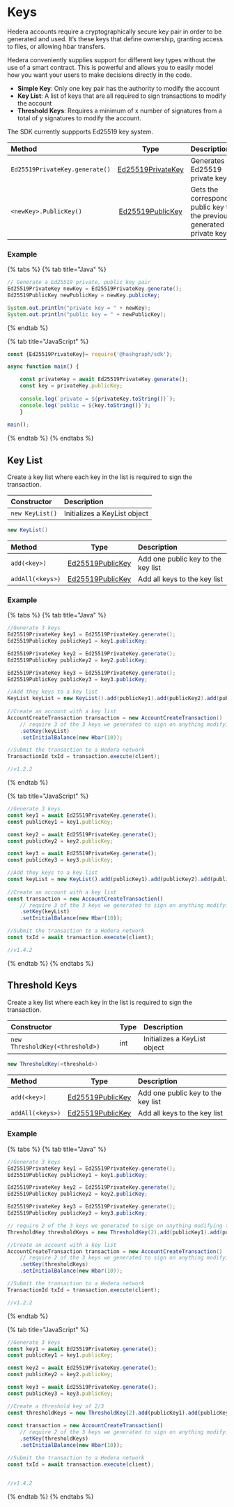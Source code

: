 # Keys

Hedera accounts require a cryptographically secure key pair in order to be generated and used. It’s these keys that define ownership, granting access to files, or allowing hbar transfers. 

Hedera conveniently supplies support for different key types without the use of a smart contract. This is powerful and allows you to easily model how you want your users to make decisions directly in the code. 

* **Simple Key**: Only one key pair has the authority to modify the account 
* **Key List**: A list of keys that are all required to sign transactions to modify the account
* **Threshold Keys**: Requires a minimum of x number of signatures from a total of y signatures to modify the account.



The SDK currently suppports Ed25519 key system. 

| **Method** | Type | Description |
| :--- | :---: | :--- |
| `Ed25519PrivateKey.generate()` | [Ed25519PrivateKey](https://github.com/hashgraph/hedera-sdk-java/blob/master/src/main/java/com/hedera/hashgraph/sdk/crypto/ed25519/Ed25519PrivateKey.java) | Generates a Ed25519 private key |
| `<newKey>.PublicKey()` | [Ed25519PublicKey](https://github.com/hashgraph/hedera-sdk-java/blob/master/src/main/java/com/hedera/hashgraph/sdk/crypto/ed25519/Ed25519PublicKey.java) | Gets the corresponding public key to the previously generated private key |

### Example

{% tabs %}
{% tab title="Java" %}
```java
// Generate a Ed25519 private, public key pair
Ed25519PrivateKey newKey = Ed25519PrivateKey.generate();
Ed25519PublicKey newPublicKey = newKey.publicKey;

System.out.println("private key = " + newKey);
System.out.println("public key = " + newPublicKey);
```
{% endtab %}

{% tab title="JavaScript" %}
```javascript
const {Ed25519PrivateKey}= require('@hashgraph/sdk');

async function main() {

    const privateKey = await Ed25519PrivateKey.generate();
    const key = privateKey.publicKey;
    
    console.log(`private = ${privateKey.toString()}`);
    console.log(`public = ${key.toString()}`);
    }
    
main();
```
{% endtab %}
{% endtabs %}

## Key List

Create a key list where each key in the list is required to sign the transaction.

| Constructor | Description |
| :--- | :--- |
| `new KeyList()` | Initializes a KeyList object |

```java
new KeyList()
```

| **Method** | Type | Description |
| :--- | :---: | :--- |
| `add(<key>)` | [Ed25519PublicKey](https://github.com/hashgraph/hedera-sdk-java/blob/master/src/main/java/com/hedera/hashgraph/sdk/crypto/ed25519/Ed25519PublicKey.java) | Add one public key to the key list |
| `addAll(<keys>)` | [Ed25519PublicKey](https://github.com/hashgraph/hedera-sdk-java/blob/master/src/main/java/com/hedera/hashgraph/sdk/crypto/ed25519/Ed25519PublicKey.java) | Add all keys to the key list |

### Example

{% tabs %}
{% tab title="Java" %}
```java
//Generate 3 keys
Ed25519PrivateKey key1 = Ed25519PrivateKey.generate();
Ed25519PublicKey publicKey1 = key1.publicKey;

Ed25519PrivateKey key2 = Ed25519PrivateKey.generate();
Ed25519PublicKey publicKey2 = key2.publicKey;

Ed25519PrivateKey key3 = Ed25519PrivateKey.generate();
Ed25519PublicKey publicKey3 = key3.publicKey;

//Add they keys to a key list
KeyList keyList = new KeyList().add(publicKey1).add(publicKey2).add(publicKey3);
 
//Create an account with a key list       
AccountCreateTransaction transaction = new AccountCreateTransaction()
    // require 3 of the 3 keys we generated to sign on anything modifying this account
    .setKey(keyList)
    .setInitialBalance(new Hbar(10));

//Submit the transaction to a Hedera network
TransactionId txId = transaction.execute(client);

//v1.2.2
```
{% endtab %}

{% tab title="JavaScript" %}
```javascript
//Generate 3 keys
const key1 = await Ed25519PrivateKey.generate();
const publicKey1 = key1.publicKey;

const key2 = await Ed25519PrivateKey.generate();
const publicKey2 = key2.publicKey;

const key3 = await Ed25519PrivateKey.generate();
const publicKey3 = key3.publicKey;

//Add they keys to a key list
const keyList = new KeyList().add(publicKey1).add(publicKey2).add(publicKey3);
 
//Create an account with a key list       
const transaction = new AccountCreateTransaction()
    // require 3 of the 3 keys we generated to sign on anything modifying this account
    .setKey(keyList)
    .setInitialBalance(new Hbar(10));

//Submit the transaction to a Hedera network
const txId = await transaction.execute(client);

//v1.4.2
```
{% endtab %}
{% endtabs %}

## Threshold Keys

Create a key list where each key in the list is required to sign the transaction.

| Constructor | Type | Description |
| :--- | :--- | :--- |
| `new ThresholdKey(<threshold>)` | int | Initializes a KeyList object |

```java
new ThresholdKey(<threshold>)
```

| **Method** | Type | Description |
| :--- | :---: | :--- |
| `add(<key>)` | [Ed25519PublicKey](https://github.com/hashgraph/hedera-sdk-java/blob/master/src/main/java/com/hedera/hashgraph/sdk/crypto/ed25519/Ed25519PublicKey.java) | Add one public key to the key list |
| `addAll(<keys>)` | [Ed25519PublicKey](https://github.com/hashgraph/hedera-sdk-java/blob/master/src/main/java/com/hedera/hashgraph/sdk/crypto/ed25519/Ed25519PublicKey.java) | Add all keys to the key list |

### Example

{% tabs %}
{% tab title="Java" %}
```java
//Generate 3 keys
Ed25519PrivateKey key1 = Ed25519PrivateKey.generate();
Ed25519PublicKey publicKey1 = key1.publicKey;

Ed25519PrivateKey key2 = Ed25519PrivateKey.generate();
Ed25519PublicKey publicKey2 = key2.publicKey;

Ed25519PrivateKey key3 = Ed25519PrivateKey.generate();
Ed25519PublicKey publicKey3 = key3.publicKey;

// require 2 of the 3 keys we generated to sign on anything modifying this account
ThresholdKey thresholdKeys = new ThresholdKey(2).add(publicKey1).add(publicKey2).add(publicKe

//Create an account with a key list       
AccountCreateTransaction transaction = new AccountCreateTransaction()
    // require 2 of the 3 keys we generated to sign on anything modifying this account
    .setKey(thresholdKeys)
    .setInitialBalance(new Hbar(10));

//Submit the transaction to a Hedera network
TransactionId txId = transaction.execute(client);

//v1.2.2
```
{% endtab %}

{% tab title="JavaScript" %}
```javascript
//Generate 3 keys
const key1 = await Ed25519PrivateKey.generate();
const publicKey1 = key1.publicKey;

const key2 = await Ed25519PrivateKey.generate();
const publicKey2 = key2.publicKey;

const key3 = await Ed25519PrivateKey.generate();
const publicKey3 = key3.publicKey;

//Create a threshold key of 2/3
const thresholdKeys = new ThresholdKey(2).add(publicKey1).add(publicKey2).add(publicKey3);
    
const transaction = new AccountCreateTransaction()
    // require 2 of the 3 keys we generated to sign on anything modifying this account
    .setKey(thresholdKeys)
    .setInitialBalance(new Hbar(10));

//Submit the transaction to a Hedera network
const txId = await transaction.execute(client);


//v1.4.2
```
{% endtab %}
{% endtabs %}

## 


